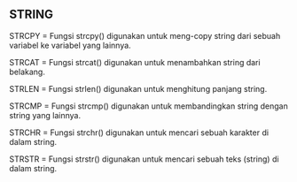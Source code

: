 ## STRING

STRCPY = Fungsi strcpy() digunakan untuk meng-copy string dari sebuah variabel ke variabel yang lainnya.

STRCAT = Fungsi strcat() digunakan untuk menambahkan string dari belakang.

STRLEN = Fungsi strlen() digunakan untuk menghitung panjang string.

STRCMP = Fungsi strcmp() digunakan untuk membandingkan string dengan string yang lainnya.

STRCHR = Fungsi strchr() digunakan untuk mencari sebuah karakter di dalam string.

STRSTR = Fungsi strstr() digunakan untuk mencari sebuah teks (string) di dalam string.